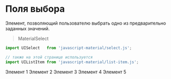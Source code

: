 # Поля выбора
Элемент, позволяющий пользователю выбрать одно из предварительно заданных значений.

> MaterialSelect

```javascript
import UISelect   from 'javascript-material/select.js';

// также на этой странице используется
import UIListItem from 'javascript-material/list-item.js';
```

<ui-html>
  <ui-select label="Ответ">
    <ui-list-item>Элемент 1</ui-list-item>
    <ui-list-item>Элемент 2</ui-list-item>
    <ui-list-item>Элемент 3</ui-list-item>
    <ui-list-item>Элемент 4</ui-list-item>
    <ui-list-item>Элемент 5</ui-list-item>
  </ui-select>
</ui-html>
